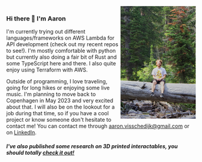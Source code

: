 <img align="right" width="200" height="300" src="/me-on-tree.jpg">

### Hi there 👋 I'm Aaron

I'm currently trying out different languages/frameworks on AWS Lambda for API development (check out my recent repos to see!). I'm mostly comfortable with python but currently also doing a fair bit of Rust and some TypeScript here and there. I also quite enjoy using Terraform with AWS.

Outside of programming, I love traveling, going for long hikes or enjoying some live music. I'm planning to move back to Copenhagen in May 2023 and very excited about that. I will also be on the lookout for a job during that time, so if you have a cool project or know someone don't hesitate to contact me! You can contact me through [aaron.visschedijk@gmail.com](mailto:aaron.visschedijk@gmail.com) or on [LinkedIn](https://www.linkedin.com/in/aaron-visschedijk-03953a146/).
 
##### I've also published some research on 3D printed interactables, you should totally [check it out!](https://dl.acm.org/doi/abs/10.1145/3490149.3501314)




<!--
**aaron-visschedijk/aaron-visschedijk** is a ✨ _special_ ✨ repository because its `README.md` (this file) appears on your GitHub profile.

Here are some ideas to get you started:

- 🔭 I’m currently working on ...
- 🌱 I’m currently learning ...
- 👯 I’m looking to collaborate on ...
- 🤔 I’m looking for help with ...
- 💬 Ask me about ...
- 📫 How to reach me: ...
- 😄 Pronouns: ...
- ⚡ Fun fact: ...
-->

